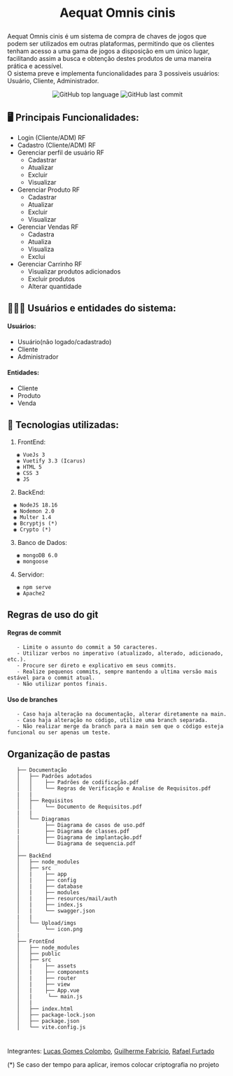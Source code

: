 # <p align="center">Aequat Omnis cinis</p>

Aequat Omnis cinis é um sistema de compra de chaves de jogos que podem ser utilizados em outras plataformas, permitindo que os clientes tenham acesso a uma gama de jogos a disposição em um único lugar, facilitando assim a busca e obtenção destes produtos de uma maneira prática e acessível.<br>
O sistema preve e implementa funcionalidades para 3 possiveis usuários: Usuário, Cliente, Administrador.<br>

<div align="center">
  <p>
    <img alt="GitHub top language" src="https://img.shields.io/github/languages/top/zSchwi/AequatOmnis?color=39C2D8&logoColor=39C2D8&style=for-the-badge">
    <img alt="GitHub last commit" src="https://img.shields.io/github/last-commit/zSchwi/AequatOmnis?color=39C2D8&logoColor=39C2D8&style=for-the-badge">
  </p>
</div>

## 🖥 Principais Funcionalidades:
- Login (Cliente/ADM) RF
- Cadastro (Cliente/ADM) RF
- Gerenciar perfil de usuário RF
   - Cadastrar
   - Atualizar 
   - Excluir 
   - Visualizar
- Gerenciar Produto RF
   - Cadastrar
   - Atualizar 
   - Excluir 
   - Visualizar
- Gerenciar Vendas RF
   - Cadastra
   - Atualiza
   - Visualiza
   - Exclui
- Gerenciar Carrinho RF
   - Visualizar produtos adicionados
   - Excluir produtos
   - Alterar quantidade

## 👨🏾‍🦱 Usuários e entidades do sistema:
#### Usuários:
- Usuário(não logado/cadastrado)
- Cliente
- Administrador
#### Entidades:
- Cliente
- Produto
- Venda

## 🔧 Tecnologias utilizadas:
1. FrontEnd:
```
   ◉ VueJs 3
   ◉ Vuetify 3.3 (Icarus)
   ◉ HTML 5
   ◉ CSS 3
   ◉ JS
```
2. BackEnd:
 ```
   ◉ NodeJS 18.16
   ◉ Nodemon 2.0
   ◉ Multer 1.4
   ◉ Bcryptjs (*)
   ◉ Crypto (*)
```
3. Banco de Dados:
```
   ◉ mongoDB 6.0
   ◉ mongoose
```
4. Servidor:
```
   ◉ npm serve
   ◉ Apache2
```

## Regras de uso do git
#### Regras de commit
```
   - Limite o assunto do commit a 50 caracteres.
   - Utilizar verbos no imperativo (atualizado, alterado, adicionado, etc.).
   - Procure ser direto e explicativo em seus commits.
   - Realize pequenos commits, sempre mantendo a ultima versão mais estável para o commit atual.
   - Não utilizar pontos finais.
```

#### Uso de branches
```
   - Caso haja alteração na documentação, alterar diretamente na main.
   - Caso haja alteração no código, utilize uma branch separada.
   - Não realizar merge da branch para a main sem que o código esteja funcional ou ser apenas um teste.
```

## Organização de pastas
```
   ├── Documentação
   │   ├── Padrões adotados
   │   │    ├── Padrões de codificação.pdf
   │   │    └── Regras de Verificação e Analise de Requisitos.pdf
   |   | 
   │   ├── Requisitos
   │   │    └── Documento de Requisitos.pdf
   |   |
   │   └── Diagramas
   │        ├── Diagrama de casos de uso.pdf
   |        ├── Diagrama de classes.pdf
   |        ├── Diagrama de implantação.pdf
   │        └── Diagrama de sequencia.pdf
   │  
   ├── BackEnd
   │   ├── node_modules
   │   ├── src
   │   |    ├── app
   │   |    ├── config
   │   |    ├── database
   │   |    ├── modules
   │   |    ├── resources/mail/auth
   │   |    ├── index.js
   │   |    └── swagger.json
   |   |
   │   └── Upload/imgs
   │        └── icon.png
   |
   ├── FrontEnd
   │   ├── node_modules
   │   ├── public
   │   ├── src
   │   |    ├── assets
   │   |    ├── components
   │   |    ├── router
   │   |    ├── view
   │   |    ├── App.vue
   │   |     └── main.js
   │   | 
   │   ├── index.html
   │   ├── package-lock.json
   │   ├── package.json
   │   └── vite.config.js

```

#
Integrantes: [Lucas Gomes Colombo](https://github.com/LucasgColombo), [Guilherme Fabrício](https://github.com/GuiDev115), [Rafael Furtado](https://github.com/zSchwi)

(*) Se caso der tempo para aplicar, iremos colocar criptografia no projeto
